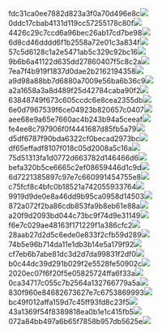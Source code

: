 fdc31ca0ee7882d823a3f0a70d496e8c<img  src="https://img.alicdn.com/bao/uploaded/i3/2639837995/TB2me9npIj_B1NjSZFHXXaDWpXa_!!2639837995.jpg_160x160.jpg">
0ddc17cbab4131d119cc57255178c80f<img  src="https://img.alicdn.com/bao/uploaded/i1/2639837995/O1CN0128vl0KHRyAexEmp_!!2639837995.jpg_160x160.jpg">
4426c29c7ccd6a96bec26ab17cd7be98<img  src="https://img.alicdn.com/bao/uploaded/i4/2639837995/O1CN0128vl03pVszyGMqJ_!!2639837995.jpg_160x160.jpg">
6d8cd46dddd6f1b2558a72e01c3a834f<img  src="https://img.alicdn.com/bao/uploaded/i2/2639837995/O1CN0128vl0Ih2dy6u3Fm_!!2639837995.jpg_160x160.jpg">
57c5d6128c1a2e5471ab5c329c92bc16<img  src="https://img.alicdn.com/bao/uploaded/i3/2639837995/O1CN0128vl0EHQKbxN3lK_!!2639837995.jpg_160x160.jpg">
9b6b6a41122d635dd27860407f5c8c2a<img  src="https://img.alicdn.com/bao/uploaded/i4/2639837995/O1CN0128vl0WN9kjPa3ZD_!!2639837995.jpg_160x160.jpg">
7ea7f4b919f1837d0dae2b2162194358<img  src="https://img.alicdn.com/bao/uploaded/i2/2639837995/O1CN0128vl0QpJsAxAuM2_!!2639837995.jpg_160x160.jpg">
a9d98a88bb7d6880a7009e56ba6b36c9<img  src="https://img.alicdn.com/bao/uploaded/i2/2639837995/TB2mEA3prZnBKNjSZFGXXbt3FXa_!!2639837995.jpg_160x160.jpg">
a2a1658a3a8d489f25d42784caba90f2<img  src="https://img.alicdn.com/bao/uploaded/i4/2639837995/O1CN0128vl0FocLMl3t6j_!!2639837995.jpg_160x160.jpg">
63848749f673c605ccdc6e8cea2355db<img  src="https://img.alicdn.com/bao/uploaded/i1/2639837995/O1CN0128vl0Y8l0ANbkeI_!!2639837995.jpg_160x160.jpg">
6e0d7967539f6ce04923b820657c0407<img  src="https://img.alicdn.com/bao/uploaded/i4/2639837995/O1CN0128vl0PRwlhNmqng_!!2639837995.jpg_160x160.jpg">
aee68e9a65e7660ac4b243b94a5ceeaf<img  src="https://img.alicdn.com/bao/uploaded/i3/2639837995/TB2Z4ECncj_B1NjSZFHXXaDWpXa_!!2639837995.jpg_160x160.jpg">
fe4ee8c797906f0f4441687d85fb5a79<img  src="https://img.alicdn.com/imgextra/i4/2639837995/O1CN0128vl0mZs4hTAKHv_!!2639837995.jpg">
d5df6787f90bda6322cf0becad2973bc<img  src="https://img.alicdn.com/imgextra/i3/2639837995/O1CN0128vl0l935j6aMu4_!!2639837995.jpg">
df65effadf8107f018c05d2008a5c16a<img  src="https://img.alicdn.com/imgextra/i1/2639837995/O1CN0128vl0nSL5gPFNYC_!!2639837995.jpg">
75d51313fa1d0772d663782d146466d6<img  src="https://img.alicdn.com/imgextra/i1/2639837995/O1CN0128vl0oHDwl1gqan_!!2639837995.jpg">
befa320b5ce6665c2ef08659446d1c9d<img  src="https://img.alicdn.com/imgextra/i2/2639837995/O1CN0128vl0nE1MXfigsq_!!2639837995.jpg">
6d7221385897c97e7c660991454755e8<img  src="https://img.alicdn.com/imgextra/i2/2639837995/O1CN0128vl0mLrYSweRw2_!!2639837995.jpg">
c75fcf8c4bfc0b18521a742055933764<img  src="https://img.alicdn.com/imgextra/i3/2639837995/O1CN0128vl0m3kzx0ZMit_!!2639837995.jpg">
9919d9de0e8a46dd9b95ca0958d14503<img  src="https://img.alicdn.com/imgextra/i3/2639837995/O1CN0128vl0msqDmde32q_!!2639837995.jpg">
872a072f2ba86cdb853fa9b8eb61e88a<img  src="https://img.alicdn.com/imgextra/i1/2639837995/O1CN0128vl0gPGaLJs3J4_!!2639837995.jpg">
a20f9d2093bd044c73bc9f74d9e31149<img  src="https://img.alicdn.com/imgextra/i4/2639837995/O1CN0128vl0mftkTlGl1m_!!2639837995.jpg">
f6e7c029ae48163f171229f1a386cfc2<img  src="https://img.alicdn.com/imgextra/i4/2639837995/O1CN0128vl0gPENEDZNk4_!!2639837995.jpg">
28aab27d2d5c6ede0e833f2cfb59d289<img  src="https://img.alicdn.com/imgextra/i3/2639837995/O1CN0128vl0mssdQBhcC6_!!2639837995.jpg">
74b5e96b714da11e1db3b14e5a179f92<img  src="https://img.alicdn.com/imgextra/i2/2639837995/O1CN0128vl0nSJwzO8tL5_!!2639837995.jpg">
cf7eb6b7abe81dc3d2d7da99831f2df0<img  src="https://img.alicdn.com/imgextra/i3/2639837995/O1CN0128vl0nE1Z02nWBg_!!2639837995.jpg">
b0c44dc39d291b029f2e5528fe50902c<img  src="https://img.alicdn.com/imgextra/i1/2639837995/O1CN0128vl0m3l45kLiOE_!!2639837995.jpg">
2020ec07f6f20f5e05825724ffa6f33a<img  src="https://img.alicdn.com/imgextra/i2/2639837995/O1CN0128vl0msql1jN4Fr_!!2639837995.jpg">
0ca34717c055c7b2564a132766779a5a<img  src="https://img.alicdn.com/imgextra/i1/2639837995/O1CN0128vl0nDfg37U37W_!!2639837995.jpg">
830f960e84682673627e7c6753869993<img  src="https://img.alicdn.com/imgextra/i2/2639837995/O1CN0128vl0klJZ88KwAW_!!2639837995.jpg">
bc49f012affa159d7c45ff93fd8c23f5<img  src="https://img.alicdn.com/imgextra/i4/2639837995/O1CN0128vl0l94EP8oLps_!!2639837995.jpg">
43a1369f54f8389818ea0b1e1c415fb5<img  src="https://img.alicdn.com/imgextra/i4/2639837995/O1CN0128vl0nSKtD7nn7v_!!2639837995.jpg">
072a84bb497a6b65f7858b957db5625e<img  src="https://img.alicdn.com/imgextra/i1/2639837995/O1CN0128vl0oHD4kQ7S53_!!2639837995.jpg">
